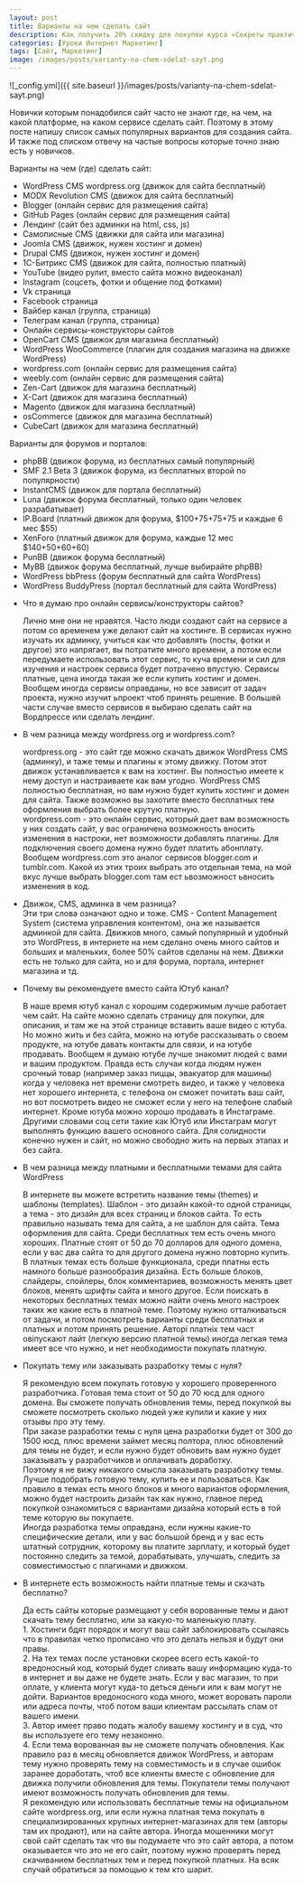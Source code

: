 ```yaml
---
layout: post
title: Варианты на чем сделать сайт
description: Как получить 20% скидку для покупки курса «Секреты практического SEO»
categories: [Уроки Интернет Маркетинг]
tags: [Сайт, Маркетинг]
image: /images/posts/varianty-na-chem-sdelat-sayt.png
---
```

![_config.yml]({{ site.baseurl }}/images/posts/varianty-na-chem-sdelat-sayt.png)

Новички которым понадобился сайт часто не знают где, на чем, на какой платформе, на каком сервисе сделать сайт. Поэтому в этому посте напишу список самых популярных вариантов для создания сайта. И также под списком отвечу на частые вопросы которые точно знаю есть у новичков.

Варианты на чем (где) сделать сайт:
<ul>
    <li>WordPress CMS wordpress.org (движок для сайта бесплатный)</li>
    <li>MODX Revolution CMS (движок для сайта бесплатный)</li>
    <li>Blogger (онлайн сервис для размещения сайта)</li>
    <li>GitHub Pages (онлайн сервис для размещения сайта)</li>
    <li>Лендинг (сайт без админки на html, css, js)</li>
    <li>Самописные CMS (движки для сайта или магазина)</li>
    <li>Joomla CMS (движок, нужен хостинг и домен)</li>
    <li>Drupal CMS (движок, нужен хостинг и домен)</li>
    <li>1С-Битрикс CMS (движок для сайта, полностью платный)</li>
    <li>YouTube (видео рулит, вместо сайта можно видеоканал)</li>
    <li>Instagram (соцсеть, фотки и общение под фотками)</li>
    <li>Vk страница</li>
    <li>Facebook страница</li>
    <li>Вайбер канал (группа, страница)</li>
    <li>Телеграм канал (группа, страница)</li>
    <li>Онлайн сервисы-конструкторы сайтов</li>
    <li>OpenCart CMS (движок для магазина бесплатный)</li>
    <li>WordPress WooCommerce (плагин для создания магазина на движке WordPress)</li>
    <li>wordpress.com (онлайн сервис для размещения сайта)</li>
    <li>weebly.com (онлайн сервис для размещения сайта)</li>
    <li>Zen-Cart (движок для магазина бесплатный)</li>
    <li>X-Cart (движок для магазина бесплатный)</li>
    <li>Magento (движок для магазина бесплатный)</li>
    <li>osCommerce (движок для магазина бесплатный)</li>
    <li>CubeCart (движок для магазина бесплатный)</li>
</ul>

Варианты для форумов и порталов:
<ul>
    <li>phpBB (движок форума, из бесплатных самый популярный)</li>
    <li>SMF 2.1 Beta 3 (движок форума, из бесплатных второй по популярности)</li>
    <li>InstantCMS (движок для портала бесплатный)</li>
    <li>Luna (движок форума бесплатный, только один человек разрабатывает)</li>
    <li>IP.Board (платный движок для форума, $100+75+75+75 и каждые 6 мес $55)</li>
    <li>XenForo (платный движок для форума, каждые 12 мес $140+50+60+60)</li>
    <li>PunBB (движок форума бесплатный)</li>
    <li>MyBB (движок форума бесплатный, лучше выбирайте phpBB)</li>
    <li>WordPress bbPress (форум бесплатный для сайта WordPress)</li>
    <li>WordPress BuddyPress (портал бесплатный для сайта WordPress)</li>
</ul>


<ul class="accordion">
	<li class="accordion-li">
		<a class="accordion-a">Что я думаю про онлайн сервисы/конструкторы сайтов?</a>
		<div class="accordion-content">
		<p>Лично мне они не нравятся. Часто люди создают сайт на сервисе а потом со временем уже делают сайт на хостинге. В сервисах нужно изучать их админку, учиться как что добавлять (посты, фотки и другое) это напрягает, вы потратите много времени, а потом если передумаете использовать этот сервис, то куча времени и сил для изучения и настроек сервиса будет потрачено впустую. Сервисы платные, цена иногда такая же если купить хостинг и домен. Вообщем иногда сервисы оправданы, но все зависит от задач проекта, нужно изучит ьпроект чтоб принять решение. В большей части случае вместо сервисов я выбираю сделать сайт на Вордпрессе или сделать лендинг.</p>
		</div>
	</li>
	<li class="accordion-li">
		<a class="accordion-a">В чем разница между wordpress.org и wordpress.com?</a>
		<div class="accordion-content">
		<p>
		  wordpress.org - это сайт где можно скачать движок WordPress CMS (админку), и таже темы и плагины к этому движку. Потом этот движок устанавливается к вам на хостинг. Вы полностью имеете к нему доступ и настраиваете как вам угодно. WordPress CMS полностью бесплатная, но вам нужно будет купить хостинг и домен для сайта. Также возможно вы захотите вместо бесплатных тем оформления выбрать более крутую платную.
          <br>
		  wordpress.com - это онлайн сервис, который дает вам возможность у них создать сайт, у вас ограничена возможность вносить изменения в настроки, нет возможности добавлять плагины. Для подключения своего домена нужно будет платить абонплату. Вообщем wordpress.com это аналог сервисов blogger.com и tumblr.com. Какой из этих троих выбрать это отдельная тема, на мой вкус лучше выбрать blogger.com там ест ьвозможност ьвносить изменения в код.
		</p>
		</div>
	</li>
	<li class="accordion-li">
		<a class="accordion-a">Движок, CMS, админка в чем разница?</a>
		<div class="accordion-content">
         Эти три слова означают одно и тоже. CMS - Content Management System (система управления контентом), она же называется админкой для сайта. Движков много, самый популярный и удобный это WordPress, в интернете на нем сделано очень много сайтов и больших и маленьких, более 50% сайтов сделаны на нем. Движки есть не только для сайта, но и для форума, портала, интернет магазина и тд.
		<p></p>
		</div>
	</li>
	<li class="accordion-li">
		<a class="accordion-a">Почему вы рекомендуете вместо сайта Ютуб канал?</a>
		<div class="accordion-content">
		<p>
         В наше время ютуб канал с хорошим содержимым лучше работает чем сайт. На сайте можно сделать страницу для покупки, для описания, и там же на этой странице вставить ваше видео с ютуба. Но можно жить и без сайта, можно на ютубе рассказывать о своем продукте, на ютубе давать контакты для связи, и на ютубе продавать. Вообщем я думаю ютубе лучше знакомит людей с вами и вашим продуктом. Правда есть случаи когда людям нужен срочный товар (например заказ пиццы, эвакуатор для машины) когда у человека нет времени смотреть видео, и также у человека нет хорошего интернета, с телефона он сможет почитать ваш сайт, но вот посмотреть видео не сможет если у него на телефоне слабый интернет. Кроме ютуба можно хорошо продавать в Инстаграме. Другими словами соц сети такие как Ютуб или Инстаграм могут выполнять функцию вашего основного сайта. Для солидности конечно нужен и сайт, но можно свободно жить на первых этапах и без сайта.
		</p>
		</div>
	</li>
	<li class="accordion-li">
		<a class="accordion-a">В чем разница между платными и бесплатными темами для сайта WordPress</a>
		<div class="accordion-content">
		<p>
         В интернете вы можете встретить название темы (themes) и шаблоны (templates). Шаблон - это дизайн какой-то одной страницы, а тема - это дизайн для всех страниц и блоков сайта. То есть правильно называть тема для сайта, а не шаблон для сайта. Тема оформления для сайта. Среди бесплатных тем есть очень много хороших. Платные стоят от 50 до 70 долларов для одного домена, если у вас два сайта то для другого домена нужно повторно купить. В платных темах есть больше функционала, среди платны есть намного больше разнообразия дизайна. Есть больше блоков, слайдеры, спойлеры, блок комментариев, возможность менять цвет блоков, менять шрифты сайта и много другое. Если поискать в некоторых бесплатных темах можно найти очень много настроек таких же какие есть в платной теме. Поэтому нужно отталкиваться от задачи, и потом посмотреть варианты среди бесплатных и платных и потом принять решение. Авторі платніх тем част овіпускают лайт (легкую версию платной темы) иногда легкая тема имеет все что нужно, и нет необходимости покупать платную.
		</p>
		</div>
	</li>
	<li class="accordion-li">
		<a class="accordion-a">Покупать тему или заказывать разработку темы с нуля?</a>
		<div class="accordion-content">
		<p>
        Я рекомендую всем покупать готовую у хорошего проверенного разработчика. Готовая тема стоит от 50 до 70 юсд для одного домена. Вы сможете получать обновления темы, перед покупкой вы сможете посмотреть сколько людей уже купили и какие у них отзывы про эту тему.
        <br>
        При заказе разработки темы с нуля цена разработки будет от 300 до 1500 юсд, плюс времени займет месяц полтора, плюс обновлений для темы не будет, и если нужно будет обновить вам нужно будет заказывать у разработчиков и оплачивать доработку.
        <br>
        Поэтому я не вижу никакого смысла заказывать разработку темы. Лучше подобрать готовую тему, купить ее и пользоваться. Как правило в темах есть много блоков и много вариантов оформления, можно будет настроить дизайн так как нужно, главное перед покупкой ознакомиться с вариантами дизайна который есть в той теме которую вы покупаете.
        <br>
        Иногда разработка темы оправдана, если нужны какие-то специфические детали, или у вас большой бренд и у вас есть штатный сотрудник, которому вы платите зарплату, и который будет постоянно следить за темой, дорабатывать, улучшать, следить за совместимостью с плагинами и движком.
		</p>
		</div>
	</li>
	<li class="accordion-li">
		<a class="accordion-a">В интернете есть возможность найти платные темы и скачать бесплатно?</a>
		<div class="accordion-content">
		<p>
		    Да есть сайты которые размещают у себя ворованные темы и дают скачать тему бесплатно, или за какую-то маленькую плату.
            <br>
		    1. Хостинги бдят порядок и могут ваш сайт заблокировать ссылаясь что в правилах четко прописано что это делать нельзя и будут они правы.
            <br>
		    2. На тех темах после установки скорее всего есть какой-то вредоносный код, который будет сливать вашу информацию куда-то в интернет и вы даже не будете знать. Если у вас магазин, то при оплате, у клиента могут куда-то деться деньги или к вам могут не дойти. Вариантов вредоносного кода много, может воровать пароли или адреса почты, чтоб потом ваши клиентам рассылать спам от вашего имени.
            <br>
		    3. Автор имеет право подать жалобу вашему хостингу и в суд, что вы используете его тему незаконно.
            <br>
		    4. Если тема ворованная вы не сможете получать обновления. Как правило раз в месяц обновляется движок WordPress, и авторам тему нужно проверять тему на совместимость и в случае ошибок заранее доработать, чтоб все клиенты вместе с обновление для движка получили обновления для темы. Покупатели темы получают имеют возможность получать обновления для темы.
            <br>
            Я рекомендую или использовать бесплатные темы на официальном сайте wordpress.org, или если нужна платная тема покупать в специализированных крупных интернет-магазинах для тем (авторы там их продают), или на сайте автора. Иногда мошенники могут свой сайт сделать так что вы подумаете что это сайт автора, а потом оказывается что это не его сайт, поэтому нужно проверять перед скачиванием бесплатных тем и перед покупкой платных. На всяк случай обратиться за помощью к тем кто шарит.
		</p>
		</div>
	</li>
<!--
	<li class="accordion-li">
		<a class="accordion-a">Dolor sit Amet</a>
		<div class="accordion-content">
		<p></p>
		</div>
	</li>
	<li class="accordion-li">
		<a class="accordion-a">Dolor sit Amet</a>
		<div class="accordion-content">
		<p></p>
		</div>
	</li>
-->

</ul> <!-- / accordion -->

